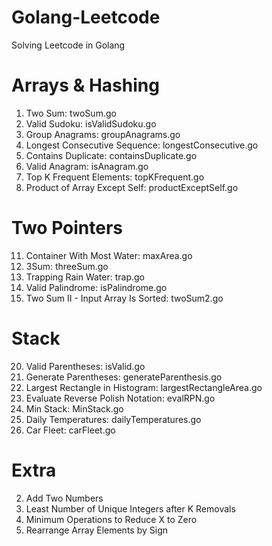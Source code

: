 # Golang-Leetcode
Solving Leetcode in Golang

# Arrays & Hashing
1. Two Sum: twoSum.go
36. Valid Sudoku: isValidSudoku.go
49. Group Anagrams: groupAnagrams.go
128. Longest Consecutive Sequence: longestConsecutive.go
217. Contains Duplicate: containsDuplicate.go
242. Valid Anagram: isAnagram.go
347. Top K Frequent Elements: topKFrequent.go
238. Product of Array Except Self: productExceptSelf.go

# Two Pointers
11. Container With Most Water: maxArea.go
15. 3Sum: threeSum.go
42. Trapping Rain Water: trap.go
125. Valid Palindrome: isPalindrome.go
167. Two Sum II - Input Array Is Sorted: twoSum2.go

# Stack
20. Valid Parentheses: isValid.go
22. Generate Parentheses: generateParenthesis.go
84. Largest Rectangle in Histogram: largestRectangleArea.go
150. Evaluate Reverse Polish Notation: evalRPN.go
155. Min Stack: MinStack.go
739. Daily Temperatures: dailyTemperatures.go
853. Car Fleet: carFleet.go


# Extra
2. Add Two Numbers
1481. Least Number of Unique Integers after K Removals
1658. Minimum Operations to Reduce X to Zero
2149. Rearrange Array Elements by Sign
